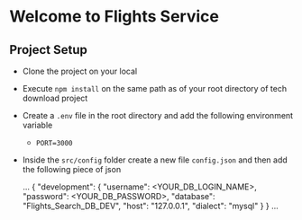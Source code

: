 # Welcome to Flights Service

## Project Setup

- Clone the project on your local
- Execute `npm install` on the same path as of your root directory of tech download project
- Create a `.env` file in the root directory and add the following environment variable
     - `PORT=3000`
- Inside the `src/config` folder create a new file `config.json` and then add the following piece of json
  
  ...
  {
  "development": {
    "username": <YOUR_DB_LOGIN_NAME>,
    "password": <YOUR_DB_PASSWORD>,
    "database": "Flights_Search_DB_DEV",
    "host": "127.0.0.1",
    "dialect": "mysql"
     }
   }
   ...